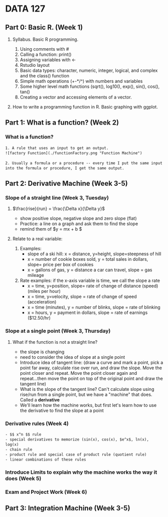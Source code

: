 # DATA 127

## Part 0:  Basic R. (Week 1)

1. Syllabus.   Basic R programming.   
	1. Using comments with #
	2. Calling a function:  print()
	3. Assigning variables with <-
	4. Rstudio layout
	5. Basic data types:  character, numeric, integer, logical, and complex and the class() function
	6. Simple math operations (+-*/^) with numbers and variables
	7. Some higher level math functions (sqrt(), log10(), exp(), sin(), cos(), tan()
	8. Creating a vector and accessing elements of a vector.
	
2. How to write a programming function in R.  Basic graphing with ggplot.

## Part 1:  What is a function? (Week 2)

### What is a function?
	1. A rule that uses an input to get an output.  
	![factory Function](./functionFactory.png "Function Machine")

	2. Usually a formula or a procedure -- every time I put the same input into the formula or procedure, I get the same output.


## Part 2:  Derivative Machine (Week 3-5)

### Slope of a straight line (Week 3, Tuesday)

1. $\frac{rise}{run} = \frac{\Delta x}{\Delta y}$

	- show positive slope, negative slope and zero slope (flat)
	- Practice: a line on a graph and ask them to find the slope
 	- remind them of $y = mx + b $

2. Relate to a real variable:  
	1. Examples:  
		- slope of a ski hill:  x = distance, y=height, slope=steepness of hill
		- x = number of cookie boxes sold, y = total sales in dollars, slope= price per box of cookies 
		- x = gallons of gas, y = distance a car can travel, slope = gas mileage
	2. Rate examples:  if the x-axis variable is time, we call the slope a rate
	 	- x = time, y=position, slope= rate of change of distance (speed) (miles per hour)
		- x = time, y=velocity, slope = rate of change of speed (acceleration)
		- x = time (minutes), y = number of blinks, slope = rate of blinking
		- x = hours, y = payment in dollars, slope = rate of earnings ($12.50/hr)

### Slope at a single point (Week 3, Thursday)

1. What if the function is not a straight line?  

	- the slope is changing
	- need to consider the idea of slope at a single point
	- Introduce idea of tangent line:  (draw a curve and mark a point, pick a point far away, calculate rise over run, and draw the slope.  Move the point closer and repeat.  Move the point closer again and repeat...then move the point on top of the original point and draw the tangent line)
	-  What is the slope of the tangent line?  Can't calculate slope using rise/run from a single point, but we have a "machine" that does.  Called a **derivative**
	- We'll learn how the machine works, but first let's learn how to use the derivative to find the slope at a point

### Derivative rules  (Week 4)

	- $$ x^n $$ rule
	- special derivatives to memorize (sin(x), cos(x), $e^x$, ln(x), log(x)
	- chain rule
	- product rule and special case of product rule (quotient rule)
	- linear combinations of these rules

### Introduce Limits to explain why the machine works the way it does (Week 5)

### Exam and Project Work (Week 6)
      
	
## Part 3:  Integration Machine (Week 3-5)






